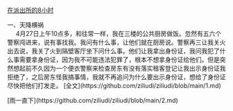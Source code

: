 [在派出所的8小时](https://github.com/ziliudi/ziliudi/blob/main/1.md)
<p>一、天降横祸<br>
&nbsp;&nbsp;&nbsp;&nbsp;&nbsp;4月27日上午10点多，和往常一样，我在三楼的公共厨房做饭。忽然有五六个警察闯进来，说有事找我。我问有什么事，让他们就在厨房说。警察再三让我关火出去说，我关了火到隔壁客厅坐下问什么事。他们让我拿出身份证，我问我犯了什么事需要拿身份证，因为我不可能违法犯罪了，根本不想拿身份证给他们。但是突然想起前不久因为一个便衣警察来检查房东有没有落实租客登记让我出示身份证我拒绝了，之后房东怪我搞事情，我就不再追问为什么要出示身份证，想给了身份证尽快把他们打发走。
[全文](https://github.com/ziliudi/ziliudi/blob/main/1.md)
<p>
<p></p>
<p>
<p></p>
<p>
<p></p>
[雨一直下](https://github.com/ziliudi/ziliudi/blob/main/2.md)

